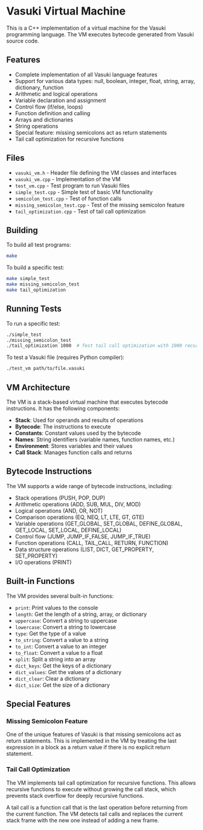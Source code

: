 # Vasuki Virtual Machine

This is a C++ implementation of a virtual machine for the Vasuki programming language. The VM executes bytecode generated from Vasuki source code.

## Features

- Complete implementation of all Vasuki language features
- Support for various data types: null, boolean, integer, float, string, array, dictionary, function
- Arithmetic and logical operations
- Variable declaration and assignment
- Control flow (if/else, loops)
- Function definition and calling
- Arrays and dictionaries
- String operations
- Special feature: missing semicolons act as return statements
- Tail call optimization for recursive functions

## Files

- `vasuki_vm.h` - Header file defining the VM classes and interfaces
- `vasuki_vm.cpp` - Implementation of the VM
- `test_vm.cpp` - Test program to run Vasuki files
- `simple_test.cpp` - Simple test of basic VM functionality
- `semicolon_test.cpp` - Test of function calls
- `missing_semicolon_test.cpp` - Test of the missing semicolon feature
- `tail_optimization.cpp` - Test of tail call optimization

## Building

To build all test programs:

```bash
make
```

To build a specific test:

```bash
make simple_test
make missing_semicolon_test
make tail_optimization
```

## Running Tests

To run a specific test:

```bash
./simple_test
./missing_semicolon_test
./tail_optimization 1000  # Test tail call optimization with 1000 recursive calls
```

To test a Vasuki file (requires Python compiler):

```bash
./test_vm path/to/file.vasuki
```

## VM Architecture

The VM is a stack-based virtual machine that executes bytecode instructions. It has the following components:

- **Stack**: Used for operands and results of operations
- **Bytecode**: The instructions to execute
- **Constants**: Constant values used by the bytecode
- **Names**: String identifiers (variable names, function names, etc.)
- **Environment**: Stores variables and their values
- **Call Stack**: Manages function calls and returns

## Bytecode Instructions

The VM supports a wide range of bytecode instructions, including:

- Stack operations (PUSH, POP, DUP)
- Arithmetic operations (ADD, SUB, MUL, DIV, MOD)
- Logical operations (AND, OR, NOT)
- Comparison operations (EQ, NEQ, LT, LTE, GT, GTE)
- Variable operations (GET_GLOBAL, SET_GLOBAL, DEFINE_GLOBAL, GET_LOCAL, SET_LOCAL, DEFINE_LOCAL)
- Control flow (JUMP, JUMP_IF_FALSE, JUMP_IF_TRUE)
- Function operations (CALL, TAIL_CALL, RETURN, FUNCTION)
- Data structure operations (LIST, DICT, GET_PROPERTY, SET_PROPERTY)
- I/O operations (PRINT)

## Built-in Functions

The VM provides several built-in functions:

- `print`: Print values to the console
- `length`: Get the length of a string, array, or dictionary
- `uppercase`: Convert a string to uppercase
- `lowercase`: Convert a string to lowercase
- `type`: Get the type of a value
- `to_string`: Convert a value to a string
- `to_int`: Convert a value to an integer
- `to_float`: Convert a value to a float
- `split`: Split a string into an array
- `dict_keys`: Get the keys of a dictionary
- `dict_values`: Get the values of a dictionary
- `dict_clear`: Clear a dictionary
- `dict_size`: Get the size of a dictionary

## Special Features

### Missing Semicolon Feature

One of the unique features of Vasuki is that missing semicolons act as return statements. This is implemented in the VM by treating the last expression in a block as a return value if there is no explicit return statement.

### Tail Call Optimization

The VM implements tail call optimization for recursive functions. This allows recursive functions to execute without growing the call stack, which prevents stack overflow for deeply recursive functions.

A tail call is a function call that is the last operation before returning from the current function. The VM detects tail calls and replaces the current stack frame with the new one instead of adding a new frame.
